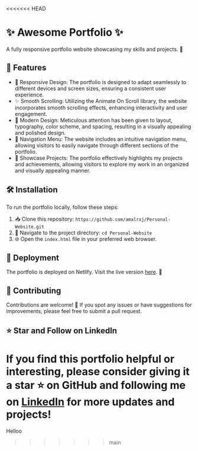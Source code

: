 <<<<<<< HEAD
# ✨ Awesome Portfolio ✨

A fully responsive portfolio website showcasing my skills and projects. 🚀

## 🎨 Features

- 📱 Responsive Design: The portfolio is designed to adapt seamlessly to different devices and screen sizes, ensuring a consistent user experience.
- ✨ Smooth Scrolling: Utilizing the Animate On Scroll library, the website incorporates smooth scrolling effects, enhancing interactivity and user engagement.
- 🎉 Modern Design: Meticulous attention has been given to layout, typography, color scheme, and spacing, resulting in a visually appealing and polished design.
- 🚀 Navigation Menu: The website includes an intuitive navigation menu, allowing visitors to easily navigate through different sections of the portfolio.
- 🌟 Showcase Projects: The portfolio effectively highlights my projects and achievements, allowing visitors to explore my work in an organized and visually appealing manner.

## 🛠️ Installation

To run the portfolio locally, follow these steps:

1. 📥 Clone this repository: `https://github.com/amalrxj/Personal-Website.git`
2. 📂 Navigate to the project directory: `cd Personal-Website`
3. 🌐 Open the `index.html` file in your preferred web browser.

## 🚀 Deployment

The portfolio is deployed on Netlify. Visit the live version [here](https://amalrxj.netlify.app/). 🌟

## 🤝 Contributing

Contributions are welcome! 🎉 If you spot any issues or have suggestions for improvements, please feel free to submit a pull request.

## ⭐ Star and Follow on LinkedIn

If you find this portfolio helpful or interesting, please consider giving it a star ⭐ on GitHub and following me on [LinkedIn](https://www.instagram.com/amal.rxj_/) for more updates and projects!
=======
Helloo
>>>>>>> main
